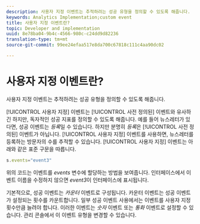 ```yaml
---
description: 사용자 지정 이벤트는 추적하려는 성공 유형을 정의할 수 있도록 해줍니다.
keywords: Analytics Implementation;custom event
title: 사용자 지정 이벤트란?
topic: Developer and implementation
uuid: 8e78ba04-9b4c-4566-980c-c24dd9d82236
translation-type: tm+mt
source-git-commit: 99ee24efaa517e8da700c67818c111c4aa90dc02

---
```



# 사용자 지정 이벤트란?

사용자 지정 이벤트는 추적하려는 성공 유형을 정의할 수 있도록 해줍니다.

[!UICONTROL 사용자 지정] 이벤트는 [!UICONTROL 사전 정의된] 이벤트와 유사하긴 하지만, 독자적인 성공 지표를 정의할 수 있도록 해줍니다. 예를 들어 뉴스레터가 있다면, 성공 이벤트는 _등록_&#x200B;일 수 있습니다. 하지만 분명히 _등록_&#x200B;은 [!UICONTROL 사전 정의된] 이벤트가 아닙니다. [!UICONTROL 사용자 지정] 이벤트를 사용하면, 뉴스레터를 등록하는 방문자의 수를 추적할 수 있습니다. [!UICONTROL 사용자 지정] 이벤트는 아래와 같은 표준 구문을 따릅니다.

```js
s.events="event3"
```

위의 코드는 이벤트를 _events_ 변수에 할당하는 방법을 보여줍니다. 인터페이스에서 이벤트 이름을 수정하지 않으면 _event3_&#x200B;이 인터페이스에 표시됩니다.

기본적으로, 성공 이벤트는 _카운터_ 이벤트로 구성됩니다. 카운터 이벤트는 성공 이벤트가 설정되는 횟수를 카운트합니다. 일부 성공 이벤트 사용에서는 이벤트를 사용자 지정 횟수만큼 늘려야 합니다. 이러한 이벤트는 _숫자_ 이벤트 또는 _통화_ 이벤트로 설정할 수 있습니다. 관리 콘솔에서 이 이벤트 유형을 변경할 수 있습니다.
